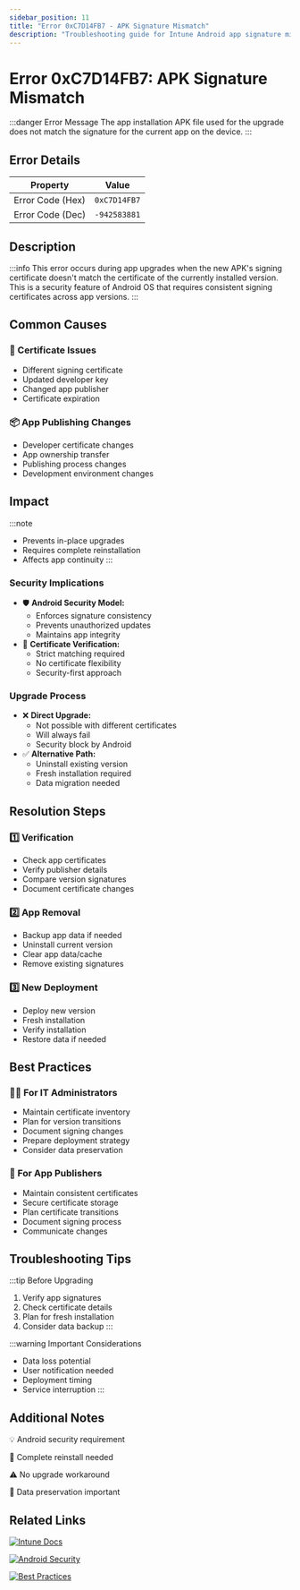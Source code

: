 ```yaml
---
sidebar_position: 11
title: "Error 0xC7D14FB7 - APK Signature Mismatch"
description: "Troubleshooting guide for Intune Android app signature mismatch error 0xC7D14FB7"
---
```


# Error 0xC7D14FB7: APK Signature Mismatch

:::danger Error Message
The app installation APK file used for the upgrade does not match the signature for the current app on the device.
:::

## Error Details

<div class="error-details">

| Property | Value |
|----------|-------|
| Error Code (Hex) | `0xC7D14FB7` |
| Error Code (Dec) | `-942583881` |

</div>

## Description

:::info
This error occurs during app upgrades when the new APK's signing certificate doesn't match the certificate of the currently installed version. This is a security feature of Android OS that requires consistent signing certificates across app versions.
:::

## Common Causes

<div class="card-container">
<div class="cause-card">

### 🔑 Certificate Issues
- Different signing certificate
- Updated developer key
- Changed app publisher
- Certificate expiration

</div>
<div class="cause-card">

### 📦 App Publishing Changes
- Developer certificate changes
- App ownership transfer
- Publishing process changes
- Development environment changes

</div>
</div>

## Impact

:::note
- Prevents in-place upgrades
- Requires complete reinstallation
- Affects app continuity
:::

### Security Implications
- 🛡️ **Android Security Model:**
  - Enforces signature consistency
  - Prevents unauthorized updates
  - Maintains app integrity
- 🔐 **Certificate Verification:**
  - Strict matching required
  - No certificate flexibility
  - Security-first approach

### Upgrade Process
- ❌ **Direct Upgrade:**
  - Not possible with different certificates
  - Will always fail
  - Security block by Android
- ✅ **Alternative Path:**
  - Uninstall existing version
  - Fresh installation required
  - Data migration needed

## Resolution Steps

<div class="steps-container">

### 1️⃣ Verification
- Check app certificates
- Verify publisher details
- Compare version signatures
- Document certificate changes

### 2️⃣ App Removal
- Backup app data if needed
- Uninstall current version
- Clear app data/cache
- Remove existing signatures

### 3️⃣ New Deployment
- Deploy new version
- Fresh installation
- Verify installation
- Restore data if needed

</div>

## Best Practices

<div class="card-container">
<div class="practice-card">

### 👨‍💻 For IT Administrators
- Maintain certificate inventory
- Plan for version transitions
- Document signing changes
- Prepare deployment strategy
- Consider data preservation

</div>
<div class="practice-card">

### 👤 For App Publishers
- Maintain consistent certificates
- Secure certificate storage
- Plan certificate transitions
- Document signing process
- Communicate changes

</div>
</div>

## Troubleshooting Tips

:::tip Before Upgrading
1. Verify app signatures
2. Check certificate details
3. Plan for fresh installation
4. Consider data backup
:::

:::warning Important Considerations
- Data loss potential
- User notification needed
- Deployment timing
- Service interruption
:::

## Additional Notes

<div class="notes-container">

💡 Android security requirement

🔄 Complete reinstall needed

⚠️ No upgrade workaround

📱 Data preservation important

</div>

## Related Links

<div class="links-container">

[![Intune Docs](https://img.shields.io/badge/Intune-App_Deployment-0078D4?style=for-the-badge&logo=microsoft)](https://docs.microsoft.com/en-us/mem/intune/apps/apps-deployment)

[![Android Security](https://img.shields.io/badge/Android-App_Signing-green?style=for-the-badge&logo=android)](https://developer.android.com/studio/publish/app-signing)

[![Best Practices](https://img.shields.io/badge/Intune-Deployment_Guide-blue?style=for-the-badge&logo=microsoft)](https://docs.microsoft.com/en-us/mem/intune/apps/app-deployment-cycles)

</div> 